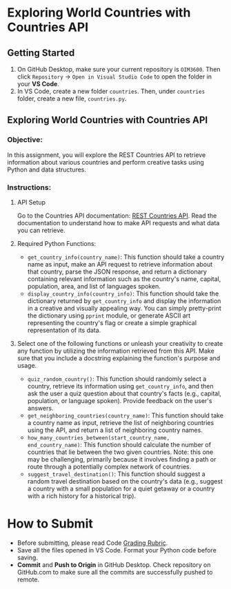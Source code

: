 # Exploring World Countries with Countries API

## Getting Started

1. On GitHub Desktop, make sure your current repository is `OIM3600`. Then click `Repository` -> `Open in Visual Studio Code` to open the folder in your **VS Code**.
2. In VS Code, create a new folder `countries`. Then, under `countries` folder, create a new file, `countries.py`.

## Exploring World Countries with Countries API

### **Objective:**

In this assignment, you will explore the REST Countries API to retrieve information about various countries and perform creative tasks using Python and data structures.

### Instructions:

1. API Setup
    
    Go to the Countries API documentation: [REST Countries API](https://restcountries.com/). Read the documentation to understand how to make API requests and what data you can retrieve.

2. Required Python Functions: 

   - `get_country_info(country_name)`: This function should take a country name as input, make an API request to retrieve information about that country, parse the JSON response, and return a dictionary containing relevant information such as the country's name, capital, population, area, and list of languages spoken.
   - `display_country_info(country_info)`: This function should take the dictionary returned by `get_country_info` and display the information in a creative and visually appealing way. You can simply pretty-print the dictionary using `pprint` module, or generate ASCII art representing the country's flag or create a simple graphical representation of its data.

3. Select one of the following functions or unleash your creativity to create any function by utilizing the information retrieved from this API. Make sure that you include a docstring explaining the function's purpose and usage.
   
   - `quiz_random_country()`: This function should randomly select a country, retrieve its information using `get_country_info`, and then ask the user a quiz question about that country's facts (e.g., capital, population, or language spoken). Provide feedback on the user's answers.
   - `get_neighboring_countries(country_name)`: This function should take a country name as input, retrieve the list of neighboring countries using the API, and return a list of neighboring country names.
   - `how_many_countries_between(start_country_name, end_country_name)`: This function should calculate the number of countries that lie between the two given countries. Note: this one may be challenging, primarily because it involves finding a path or route through a potentially complex network of countries.
   - `suggest_travel_destination()`: This function should suggest a random travel destination based on the country's data (e.g., suggest a country with a small population for a quiet getaway or a country with a rich history for a historical trip).



# How to Submit

- Before submitting, please read Code [Grading Rubric](https://github.com/OIM3600/resources/blob/main/code_grading_rubric.md).
- Save all the files opened in VS Code. Format your Python code before saving.
- **Commit** and **Push to Origin** in GitHub Desktop. Check repository on GitHub.com to make sure all the commits are successfully pushed to remote.